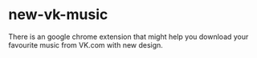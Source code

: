 # new-vk-music
There is an google chrome extension that might help you download your favourite music from VK.com with new design.
